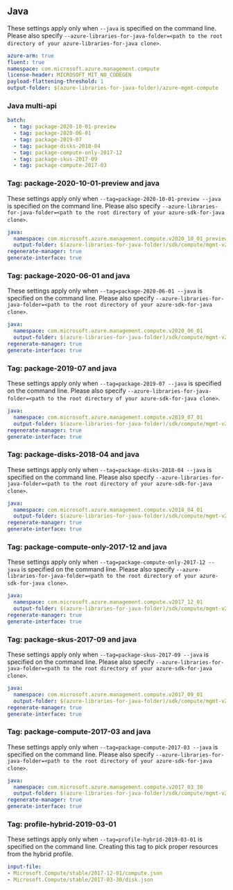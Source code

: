 ## Java

These settings apply only when `--java` is specified on the command line.
Please also specify `--azure-libraries-for-java-folder=<path to the root directory of your azure-libraries-for-java clone>`.

``` yaml $(java)
azure-arm: true
fluent: true
namespace: com.microsoft.azure.management.compute
license-header: MICROSOFT_MIT_NO_CODEGEN
payload-flattening-threshold: 1
output-folder: $(azure-libraries-for-java-folder)/azure-mgmt-compute
```

### Java multi-api

```yaml $(java) && $(multiapi)
batch:
  - tag: package-2020-10-01-preview
  - tag: package-2020-06-01
  - tag: package-2019-07  
  - tag: package-disks-2018-04
  - tag: package-compute-only-2017-12
  - tag: package-skus-2017-09
  - tag: package-compute-2017-03
```

### Tag: package-2020-10-01-preview and java

These settings apply only when `--tag=package-2020-10-01-preview --java` is specified on the command line.
Please also specify `--azure-libraries-for-java-folder=<path to the root directory of your azure-sdk-for-java clone>`.

``` yaml $(tag) == 'package-2020-10-01-preview' && $(java) && $(multiapi)
java:
  namespace: com.microsoft.azure.management.compute.v2020_10_01_preview
  output-folder: $(azure-libraries-for-java-folder)/sdk/compute/mgmt-v2020_10_01_preview
regenerate-manager: true
generate-interface: true
```

### Tag: package-2020-06-01 and java

These settings apply only when `--tag=package-2020-06-01 --java` is specified on the command line.
Please also specify `--azure-libraries-for-java-folder=<path to the root directory of your azure-sdk-for-java clone>`.

``` yaml $(tag) == 'package-2020-06-01' && $(java) && $(multiapi)
java:
  namespace: com.microsoft.azure.management.compute.v2020_06_01
  output-folder: $(azure-libraries-for-java-folder)/sdk/compute/mgmt-v2020_06_01
regenerate-manager: true
generate-interface: true
```

### Tag: package-2019-07 and java

These settings apply only when `--tag=package-2019-07 --java` is specified on the command line.
Please also specify `--azure-libraries-for-java-folder=<path to the root directory of your azure-sdk-for-java clone>`.

``` yaml $(tag) == 'package-2019-07' && $(java) && $(multiapi)
java:
  namespace: com.microsoft.azure.management.compute.v2019_07_01
  output-folder: $(azure-libraries-for-java-folder)/sdk/compute/mgmt-v2019_07_01
regenerate-manager: true
generate-interface: true
```

### Tag: package-disks-2018-04 and java

These settings apply only when `--tag=package-disks-2018-04 --java` is specified on the command line.
Please also specify `--azure-libraries-for-java-folder=<path to the root directory of your azure-sdk-for-java clone>`.

``` yaml $(tag) == 'package-disks-2018-04' && $(java) && $(multiapi)
java:
  namespace: com.microsoft.azure.management.compute.v2018_04_01
  output-folder: $(azure-libraries-for-java-folder)/sdk/compute/mgmt-v2018_04_01
regenerate-manager: true
generate-interface: true
```

### Tag: package-compute-only-2017-12 and java

These settings apply only when `--tag=package-compute-only-2017-12 --java` is specified on the command line.
Please also specify `--azure-libraries-for-java-folder=<path to the root directory of your azure-sdk-for-java clone>`.

``` yaml $(tag) == 'package-compute-only-2017-12' && $(java) && $(multiapi)
java:
  namespace: com.microsoft.azure.management.compute.v2017_12_01
  output-folder: $(azure-libraries-for-java-folder)/sdk/compute/mgmt-v2017_12_01
regenerate-manager: true
generate-interface: true
```

### Tag: package-skus-2017-09 and java

These settings apply only when `--tag=package-skus-2017-09 --java` is specified on the command line.
Please also specify `--azure-libraries-for-java-folder=<path to the root directory of your azure-sdk-for-java clone>`.

``` yaml $(tag) == 'package-skus-2017-09' && $(java) && $(multiapi)
java:
  namespace: com.microsoft.azure.management.compute.v2017_09_01
  output-folder: $(azure-libraries-for-java-folder)/sdk/compute/mgmt-v2017_09_01
regenerate-manager: true
generate-interface: true
```

### Tag: package-compute-2017-03 and java

These settings apply only when `--tag=package-compute-2017-03 --java` is specified on the command line.
Please also specify `--azure-libraries-for-java-folder=<path to the root directory of your azure-sdk-for-java clone>`.

``` yaml $(tag) == 'package-compute-2017-03' && $(java) && $(multiapi)
java:
  namespace: com.microsoft.azure.management.compute.v2017_03_30
  output-folder: $(azure-libraries-for-java-folder)/sdk/compute/mgmt-v2017_03_30
regenerate-manager: true
generate-interface: true
```

### Tag: profile-hybrid-2019-03-01

These settings apply only when `--tag=profile-hybrid-2019-03-01` is specified on the command line.
Creating this tag to pick proper resources from the hybrid profile.

``` yaml $(tag) == 'profile-hybrid-2019-03-01'
input-file:
- Microsoft.Compute/stable/2017-12-01/compute.json
- Microsoft.Compute/stable/2017-03-30/disk.json
```